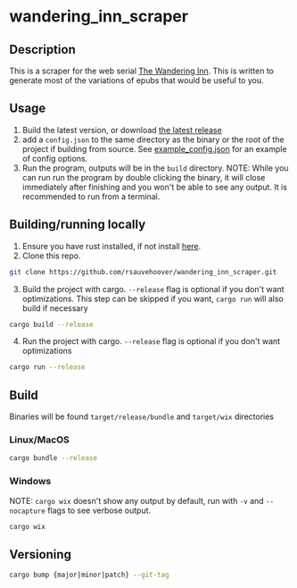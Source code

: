 # wandering_inn_scraper

## Description

This is a scraper for the web serial [The Wandering Inn](https://wanderinginn.com/).
This is written to generate most of the variations of epubs that would be useful to you.

## Usage

1. Build the latest version, or download [the latest release](https://github.com/rsauvehoover/wandering_inn_scraper/releases)
2. add a `config.json` to the same directory as the binary or the root of the project if building from source.
See [example_config.json](example_config.json) for an example of config options.
3. Run the program, outputs will be in the `build` directory.
NOTE: While you can run run the program by double clicking the binary, it will close immediately after finishing
and you won't be able to see any output. It is recommended to run from a terminal.

## Building/running locally

1. Ensure you have rust installed, if not install [here](https://www.rust-lang.org/tools/install).
2. Clone this repo.
```bash
git clone https://github.com/rsauvehoover/wandering_inn_scraper.git
```
3. Build the project with cargo. `--release` flag is optional if you don't want optimizations.
This step can be skipped if you want, `cargo run` will also build if necessary
```bash
cargo build --release
```
4. Run the project with cargo. `--release` flag is optional if you don't want optimizations
```bash
cargo run --release
```

## Build

Binaries will be found `target/release/bundle` and `target/wix` directories

### Linux/MacOS
```bash
cargo bundle --release
```

### Windows
NOTE: `cargo wix` doesn't show any output by default, run with `-v` and `--nocapture` flags to see verbose output.
```bash
cargo wix
```

## Versioning

```bash
cargo bump {major|minor|patch} --git-tag
```
